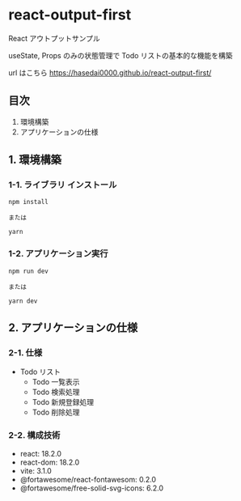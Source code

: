 # react-output-first

React アウトプットサンプル

useState, Props のみの状態管理で Todo リストの基本的な機能を構築

url はこちら
https://hasedai0000.github.io/react-output-first/

## 目次

1. 環境構築
2. アプリケーションの仕様

## 1. 環境構築

### 1-1. ライブラリ インストール

```
npm install

または

yarn
```

### 1-2. アプリケーション実行

```
npm run dev

または

yarn dev
```

## 2. アプリケーションの仕様

### 2-1. 仕様

- Todo リスト
  - Todo 一覧表示
  - Todo 検索処理
  - Todo 新規登録処理
  - Todo 削除処理

### 2-2. 構成技術

- react: 18.2.0
- react-dom: 18.2.0
- vite: 3.1.0
- @fortawesome/react-fontawesom: 0.2.0
- @fortawesome/free-solid-svg-icons: 6.2.0
